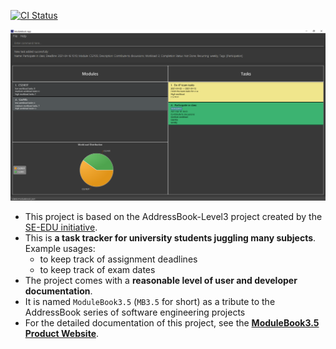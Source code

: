 [![CI Status](https://github.com/AY2021S2-CS2103T-T13-2/tp/workflows/Java%20CI/badge.svg)](https://github.com/AY2021S2-CS2103T-T13-2/tp/actions)

![Ui](docs/images/Ui.png)
* This project is based on the AddressBook-Level3 project created by the [SE-EDU initiative](https://se-education.org).
* This is **a task tracker for university students juggling many subjects**.<br>
  Example usages:
  * to keep track of assignment deadlines
  * to keep track of exam dates
* The project comes with a **reasonable level of user and developer documentation**.
* It is named `ModuleBook3.5` (`MB3.5` for short) as a tribute to the AddressBook series of software engineering projects
* For the detailed documentation of this project, see the **[ModuleBook3.5 Product Website](https://ay2021s2-cs2103t-t13-2.github.io/tp/)**.
